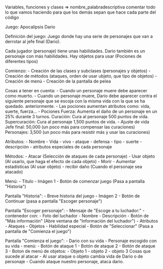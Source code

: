 Variables, funciones y clases => nombre_palabradescriptiva
comentar todo lo que vamos haciendo para que los demás sepan que hace cada parte del código

Juego: Apocalipsis Dario

Definición del juego: Juego donde hay una serie de personajes que van a derrotar al jefe final (Dario). 

Cada jugador (personaje) tiene unas habilidades. Dario también es un personaje con más habilidades.
Hay objetos para usar (Pociones de diferentes tipos)

Comienzo: 
    - Creación de las clases y subclases (personajes y objetos)
    - Creación de métodos (ataques, orden de usar ubjeto, que tipo de objetos)
    - Creación de menú
    - Creación de la pantalla de pelea

Cosas a tener en cuenta:
    - Cuando un personaje muere debe aparecer como muerto.
    - Cuando un personaje muere, Dario debe aparecer contra el siguiente personaje que se escoja con la misma vida con la que se ha quedado. anteriormente.
    - Las pociones aumentan atributos como: vida, suerte, fuerza...
    - Pociones
        Fuerza: Aumenta el daño de un personaje en un 25% durante 3 turnos.
        Curación: Cura al personaje 500 puntos de vida.
        Supercuración: Cura al personaje 1,500 puntos de vida.
    - Ajuste de vida
        Jefe final: 50,000 (un poco más para compensar las curaciones)
        Personajes: 3,500 (un poco más para resistir más y usar las curaciones)

Atributos:
    - Nombre
    - Vida
    - vivo
    - ataque
    - defensa
    - tipo
    - suerte
    - descripción
    - atributos especiales de cada personaje

Métodos:
    - Atacar (Selección de ataques de cada personaje)
    - Usar objeto (Al usarlo, que haga el efecto de cada objeto)
    - Morir 
    - Aumentar estadísticas (Al usar objeto)
    - recibir daño (Cuando el personaje sea atacado)

Menú:
    - Título
    - Imágen 1
    - Botón de comenzar juego (Pasa a pantalla "Historia")

Pantalla "Historia":
    - Breve historia del juego
    - Imágen 2
    - Botón de Continuar (pasa a pantalla "Escoger personaje")

Pantalla "Escoger personaje":
    - Mensaje de "Escoge a tu luchador:"
    - contenedor con:
        - Foto del luchador
        - Nombre 
        - Descripción 
        - Botón de "Más información" (Abre ventana de "Información del luchador")
            - Atributos
            - Ataques
            - Objetos
            - Habilidad especial
        - Botón de "Seleccionar" (Pasa a pantalla de "Comienza el juego")

Pantalla "Comienza el juego":
    - Dario con su vida 
    - Personaje escogido con su vida
    - menú:
        - Botón de ataque 1
        - Botón de ataque 2
        - Botón de ataque 3
        - Boton de menú de objetos:
            - Objeto 1
            - objeto 2
            - objeto 3
Cosas que sucede al atacar
    - Al usar ataque o objeto cambia vida de Dario o de personaje
    - Cuando ataque nuestro personaje, ataca dario.
    




    
